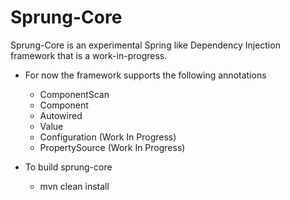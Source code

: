 Sprung-Core
======

Sprung-Core is an experimental Spring like Dependency Injection framework that is a work-in-progress.

- For now the framework supports the following annotations
  - ComponentScan
  - Component
  - Autowired
  - Value
  - Configuration (Work In Progress)
  - PropertySource (Work In Progress)

- To build sprung-core
  - mvn clean install
